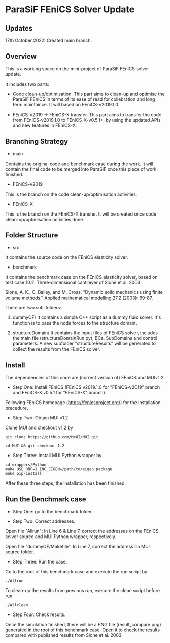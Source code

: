 # ParaSiF FEniCS Solver Update

## Updates

17th October 2022: Created main branch.

## Overview

This is a working space on the mini-project of ParaSiF FEniCS solver update. 

It includes two parts:
* Code clean-up/optimisation.
This part aims to clean-up and optimise the ParaSiF FEniCS in terms of its ease of read for collebration and long term maintaince. It will based on FEniCS-v2019.1.0.

* FEniCS-v2019 -> FEniCS-X transfer.
This part aims to transfer the code from FEniCS-v2019.1.0 to FEniCS-X-v0.5.1+, by using the updated APIs and new features in FEniCS-X.

## Branching Strategy

* main

Contains the original code and benchmark case during the work. It will contain the final code to be merged into ParaSiF once this piece of work finished.

* FEniCS-v2019

This is the branch on the code clean-up/optimisation activities.

* FEniCS-X

This is the branch on the FEniCS-X transfer. It will be created once code clean-up/optimisation activities done.

## Folder Structure

* src

It contains the source code on the FEniCS elasticity solver.

* benchmark

It contains the benchmark case on the FEniCS elasticity solver, based on test case 10.2. Three-dimensional cantilever of Slone et al. 2003:

Slone, A. K., C. Bailey, and M. Cross. "Dynamic solid mechanics using finite volume methods." Applied mathematical modelling 27.2 (2003): 69-87.

There are two sub-folders: 

1. dummyOF/
It contains a simple C++ script as a dummy fluid solver. It's function is to pass the node forces to the structure domain.  

2. structureDomain/
It contains the input files of FEniCS solver, includes the main file (structureDomainRun.py), BCs, SubDomains and control parameters. A new subfolder "structureResults" will be generated to collect the results from the FEniCS solver. 

## Install

The dependencies of this code are (correct version of) FEniCS and MUIv1.2.

* Step One: Install FEniCS (FEniCS v2019.1.0 for "FEniCS-v2019" branch and FEniCS-X v0.5.1 for "FEniCS-X" branch).

Following FEniCS homepage (https://fenicsproject.org/) for the installation precedure.

* Step Two: Obtain MUI v1.2 

Clone MUI and checkout v1.2 by

```
git clone https://github.com/MxUI/MUI.git

cd MUI && git checkout 1.2

```

* Step Three: Install MUI Python wrapper by
```
cd wrappers/Python
make USE_RBF=1 INC_EIGEN=/path/to/eigen package
make pip-install
```

After these three steps, the installation has been finished.

## Run the Benchmark case

* Step One: go to the benchmark folder.


* Step Two: Correct addresses.

Open file "Allrun"; In Line 6 & Line 7, correct the addresses on the FEniCS solver source and MUI Python wrapper, respectively.

Open file "dummyOF/Makefile". In Line 7, correct the address on MUI source folder.


* Step Three: Run the case.

Go to the root of this benchmark case and execute the run script by
```
./Allrun
```
To clean-up the results from previous run, execute the clean script before run
```
./Allclean
```

* Step Four: Check results. 

Once the simulation finished, there will be a PNG file (result_compare.png) generated in the root of this benchmark case. Open it to check the results compared with published results from Slone et al. 2003.
